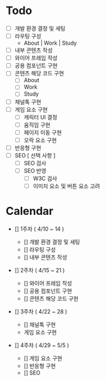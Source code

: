 # Todo

- [ ] 개발 환경 결정 및 세팅
- [ ] 라우팅 구성
  - About | Work | Study
- [ ] 내부 콘텐츠 작성
- [ ] 와이어 프레임 작성
- [ ] 공용 컴포넌트 구현
- [ ] 콘텐츠 해당 코드 구현
  - [ ] About
  - [ ] Work
  - [ ] Study
- [ ] 채널톡 구현
- [ ] 게임 요소 구현
  - [ ] 캐릭터 UI 결정
  - [ ] 움직임 구현
  - [ ] 페이지 이동 구현
  - [ ] 오락 요소 구현
- [ ] 반응형 구현
- [ ] SEO [ 선택 사항 ]
  - [ ] SEO 검사
  - [ ] SEO 반영
    - [ ] W3C 검사
    - [ ] 이미지 요소 및 버튼 요소 고려

# Calendar

- [] 1주차 ( 4/10 ~ 14 )

  - [] 개발 환경 결정 및 세팅
  - [] 라우팅 구성
  - [] 내부 콘텐츠 작성

- [] 2주차 ( 4/15 ~ 21 )

  - [] 와이어 프레임 작성
  - [] 공용 컴포넌트 구현
  - [] 콘텐츠 해당 코드 구현

- [] 3주차 ( 4/22 ~ 28 )

  - [] 채널톡 구현
  - 게임 요소 구현

- [] 4주차 ( 4/29 ~ 5/5 )
  - [] 게임 요소 구현
  - [] 반응형 구현
  - [] SEO
